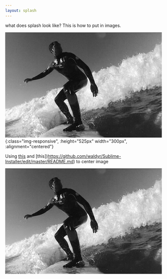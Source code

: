 ```yaml
---
layout: splash
---
```


what does splash look like? This is how to put in images.




![surfing-b&w](/assets/surfingBW.png){:class="img-responsive", :height="525px" width="300px", :alignment="centered"}

Using [this](https://stackoverflow.com/questions/12090472/github-readme-md-center-image) and [this])https://github.com/waldyr/Sublime-Installer/edit/master/README.md) to center image

<p align="center">
  <img src=/assets/surfingBW.png alt="surfingBW"/>
</p>
